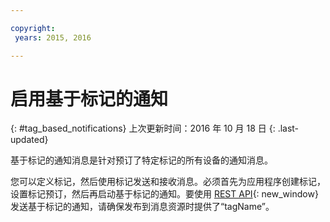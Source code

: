 ```yaml
---

copyright:
 years: 2015, 2016

---
```


# 启用基于标记的通知
{: #tag_based_notifications}
上次更新时间：2016 年 10 月 18 日
{: .last-updated}

基于标记的通知消息是针对预订了特定标记的所有设备的通知消息。 

您可以定义标记，然后使用标记发送和接收消息。必须首先为应用程序创建标记，设置标记预订，然后再启动基于标记的通知。要使用 [REST API](https://mobile.{DomainName}/imfpush/){: new_window} 发送基于标记的通知，请确保发布到消息资源时提供了“tagName”。
